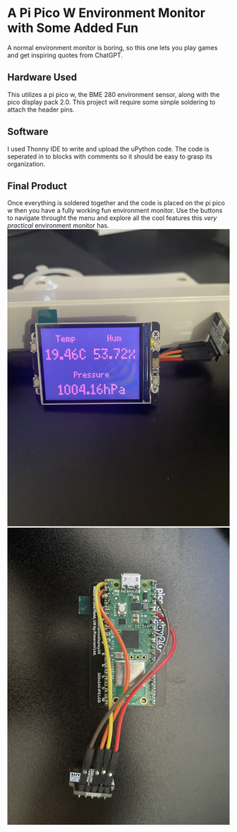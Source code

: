 # A Pi Pico W Environment Monitor with Some Added Fun
A normal environment monitor is boring, so this one lets you play games and get inspiring quotes from ChatGPT. 
## Hardware Used 
This utilizes a pi pico w, the BME 280 environment sensor, along with the pico display pack 2.0. This project will require some simple soldering to attach the header pins. 
## Software
I used Thonny IDE to write and upload the uPython code. The code is seperated in to blocks with comments so it should be easy to grasp its organization.
## Final Product 
Once everything is soldered together and the code is placed on the pi pico w then you have a fully working fun environment monitor. Use the buttons to navigate throught the menu and explore all the cool features this *very practical* environment monitor has. 
![Screenshot](Images/IMG_4052.jpg)
![Screenshot](Images/IMG_4053.jpg)
